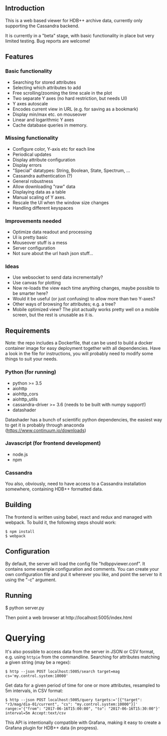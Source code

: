 ## Introduction

This is a web based viewer for HDB++ archive data, currently only supporting the Cassandra backend.

It is currently in a "beta" stage, with basic functionality in place but very limited testing. Bug reports are welcome!


## Features

### Basic functionality
* Searching for stored attributes
* Selecting which attributes to add
* Free scrolling/zooming the time scale in the plot
* Two separate Y axes (no hard restriction, but needs UI)
* Y axes autoscale
* Encodes current view in URL (e.g. for saving as a bookmark)
* Display min/max etc. on mouseover
* Linear and logarithmic Y axes
* Cache database queries in memory.

### Missing functionality
* Configure color, Y-axis etc for each line
* Periodical updates
* Display attribute configuration
* Display errors
* "Special" datatypes: String, Boolean, State, Spectrum, ...
* Cassandra authentication (?)
* General robustness
* Allow downloading "raw" data
* Displaying data as a table
* Manual scaling of Y axes.
* Rescale the UI when the window size changes
* Handling different keyspaces

### Improvements needed
* Optimize data readout and processing
* UI is pretty basic
* Mouseover stuff is a mess
* Server configuration
* Not sure about the url hash json stuff...

### Ideas
* Use websocket to send data incrementally?
* Use canvas for plotting
* Now re-loads the view each time anything changes, maybe possible to be smarter here?
* Would it be useful (or just confusing) to allow more than two Y-axes?
* Other ways of browsing for attributes; e.g. a tree?
* Mobile optimized view? The plot actually works pretty well on a mobile screen, but the rest is unusable as it is.


## Requirements

Note: the repo includes a Dockerfile, that can be used to build a docker container image for easy deployment together with all dependencies. Have a look in the file for instructions, you will probably need to modify some things to suit your needs.

### Python (for running)

 * python >= 3.5
 * aiohttp
 * aiohttp_cors
 * aiohttp_utils
 * cassandra-driver >= 3.6 (needs to be built with numpy support!)
 * datashader

Datashader has a bunch of scientific python dependencies, the easiest way to get it is probably through anaconda (https://www.continuum.io/downloads)


### Javascript (for frontend development)

 * node.js
 * npm
  

### Cassandra

You also, obviously, need to have access to a Cassandra installation somewhere, containing HDB++ formatted data.


## Building

The frontend is written using babel, react and redux and managed with webpack. To build it, the following steps should work:

```
$ npm install
$ webpack
```



## Configuration

By default, the server will load the config file "hdbppviewer.conf". It contains some example configuration and comments. You can create your own configuration file and put it wherever you like, and point the server to it using the "-c" argument.


## Running

$ python server.py

Then point a web browser at http://localhost:5005/index.html


# Querying

It's also possible to access data from the server in JSON or CSV format, e.g. using `httpie` from the commandline. Searching for attributes matching a given string (may be a regex):

    $ http --json POST localhost:5005/search target=mag cs='my.control.system:10000'

Get data for a given period of time for one or more attributes, resampled to 5m intervals, in CSV format:

    $ http --json POST localhost:5005/query targets:='[{"target": "r3/mag/dia-01/current", "cs": "my.control.system:10000"}]' range:='{"from": "2017-06-16T15:00:00", "to": "2017-06-16T15:30:00"}' interval=5m Accept:text/csv

This API is intentionally compatible with Grafana, making it easy to create a Grafana plugin for HDB++ data (in progress).
